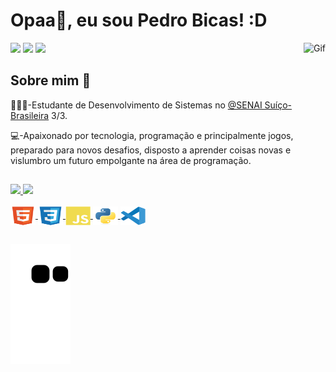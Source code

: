 # Opaa👋, eu sou Pedro Bicas! :D

  <a href="https://instagram.com/pedro_bicas" target="_blank">
  <img src="https://img.shields.io/badge/-Instagram-%23E4405F?style=for-the-badge&logo=instagram&logoColor=white" target="_blank"></a>
  <a href = "mailto:pedrobicascouto@hotmail.com"><img src="https://img.shields.io/badge/-Gmail-%23333?style=for-the-badge&logo=gmail&logoColor=white" target="_blank"></a>
  <a href="https://www.linkedin.com/in/pedro-bicas-89664521a/" target="_blank"><img src="https://img.shields.io/badge/-LinkedIn-%230077B5?style=for-the-badge&logo=linkedin&logoColor=white" target="_blank"></a> 
<img align="right" alt="Gif"  src="https://cdn.discordapp.com/attachments/905749782721597455/920105226529300560/AdeptGreatBactrian-max-1mb.gif">

## Sobre mim 🤖
👨🏻‍💻-Estudante de Desenvolvimento de Sistemas no  [@SENAI Suíço-Brasileira](https://suicobrasileira.sp.senai.br/) 3/3.

💻-Apaixonado por tecnologia, programação e principalmente jogos, preparado para novos desafios, disposto a aprender coisas novas e vislumbro um futuro empolgante na área de programação.

 ##
<div align="left">
  <a href="https://github.com/PedroBicas">
  <img height="180em" src="https://github-readme-stats.vercel.app/api?username=PedroBicas&show_icons=true&theme=github_dark&include_all_commits=true&count_private=true"/>
  <img height="180em" src="https://github-readme-stats.vercel.app/api/top-langs/?username=PedroBicas&layout=compact&langs_count=7&theme=github_dark"/>
</div>
<div style="display: inline_block"><br>
  <img align="center" alt="Pedro-HTML" height="30" width="40" src="https://raw.githubusercontent.com/devicons/devicon/master/icons/html5/html5-original.svg">
  <img align="center" alt="Pedro-CSS" height="30" width="40" src="https://raw.githubusercontent.com/devicons/devicon/master/icons/css3/css3-original.svg">
  <img align="center" alt="Pedro-Js" height="30" width="40" src="https://raw.githubusercontent.com/devicons/devicon/master/icons/javascript/javascript-plain.svg">
  <img align="center" alt="Pedro-Python" height="30" width="40" src="https://raw.githubusercontent.com/devicons/devicon/master/icons/python/python-original.svg">
  <img align="center" alt="VS code" height="30" width="40" src="https://raw.githubusercontent.com/devicons/devicon/9f4f5cdb393299a81125eb5127929ea7bfe42889/icons/vscode/vscode-original.svg">
  
</div>
  
  ##
 
<div> 

 
  ![Snake animation](https://github.com/PedroBicas/PedroBicas/blob/output/github-contribution-grid-snake.svg)
 
</div>
